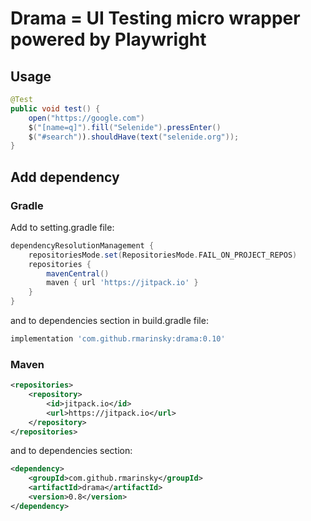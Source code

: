 # Drama = UI Testing micro wrapper powered by Playwright

## Usage

```java
@Test
public void test() {
    open("https://google.com")
    $("[name=q]").fill("Selenide").pressEnter()
    $("#search")).shouldHave(text("selenide.org"));
}
```

## Add dependency

### Gradle

Add to setting.gradle file:

```groovy
dependencyResolutionManagement {
    repositoriesMode.set(RepositoriesMode.FAIL_ON_PROJECT_REPOS)
    repositories {
        mavenCentral()
        maven { url 'https://jitpack.io' }
    }
}
```
and to dependencies section in build.gradle file:
```groovy
implementation 'com.github.rmarinsky:drama:0.10'
```

### Maven

```xml
<repositories>
    <repository> 
        <id>jitpack.io</id>
        <url>https://jitpack.io</url>
    </repository>
</repositories>
```
and to dependencies section:
```xml
<dependency>
    <groupId>com.github.rmarinsky</groupId>
    <artifactId>drama</artifactId>
    <version>0.8</version>
</dependency>
```